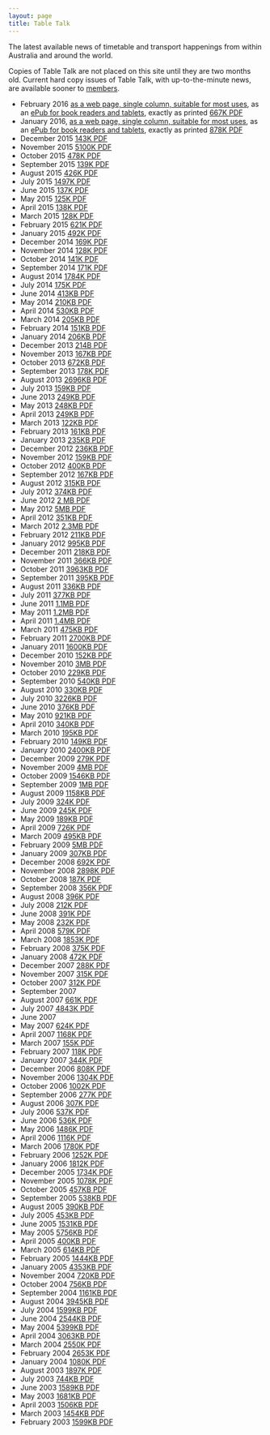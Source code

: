 ```yaml
---
layout: page
title: Table Talk
---
```

The latest available news of timetable and transport happenings from within Australia and around the world.

Copies of Table Talk are not placed on this site until they are two months old. Current hard copy issues of Table Talk, with up-to-the-minute news, are available sooner to [members](membship.html#membership).

* February 2016 [as a web page, single column, suitable for most uses](ttalk201602.html),
as an [ePub for book readers and tablets](ttalk201602.epub), exactly as printed [667K PDF](ATA%20Table%20Talk%20201602%20February.pdf)
* January 2016, [as a web page, single column, suitable for most uses](ttalk201601.html),
as an [ePub for book readers and tablets](ttalk201601.epub), exactly as printed
[878K PDF](ATA%20Table%20Talk%20201601%20January.pdf)
* December 2015 [143K PDF](ATA%20Table%20Talk%20201512%20December.pdf)
* November 2015 [5100K PDF](ATA%20Table%20Talk%20201511%20November.pdf)
* October 2015 [478K PDF](ATA%20Table%20Talk%20201510%20October.pdf)
* September 2015 [139K PDF](ATA%20Table%20Talk%20201509%20September.pdf)
* August 2015 [426K PDF](ATA%20Table%20Talk%20201508%20August.pdf)
* July 2015 [1497K PDF](ATA%20Table%20Talk%20201507%20July.pdf)
* June 2015 [137K PDF](ATA%20Table%20Talk%20201506%20June.pdf)
* May 2015 [125K PDF](ATA%20Table%20Talk%20201505%20May.pdf)
* April 2015 [138K PDF](ATA%20Table%20Talk%20201504%20April.pdf)
* March 2015 [128K PDF](ATA%20Table%20Talk%20201503%20March.pdf)
* February 2015 [621K PDF](ATA%20Table%20Talk%20201502%20February.pdf)
* January 2015 [492K PDF](ATA%20Table%20Talk%20201501%20January.pdf)
* December 2014 [169K PDF](ATA%20Table%20Talk%202014%20December.pdf)
* November 2014 [128K PDF](ATA%20Table%20Talk%202014%20Nov.pdf)
* October 2014 [141K PDF](ATA%20Table%20Talk%202014%20Oct.pdf)
* September 2014 [171K PDF](ATA%20Table%20Talk%202014%20Sept.pdf)
* August 2014 [1784K PDF](ATA%20Table%20Talk%202014%20August.pdf)
* July 2014 [175K PDF](ATA%20Table%20Talk%202014%20July.pdf)
* June 2014 [413KB PDF](ATA%20Table%20Talk%202014%20June.pdf)
* May 2014 [210KB PDF](ATA%20Table%20Talk%202014%20May.pdf)
* April 2014 [530KB PDF](2014%20April.pdf)
* March 2014 [205KB PDF](Table%20Talk%202014%20March.pdf)
* February 2014 [151KB PDF](Table%20Talk%202014%20February.pdf)
* January 2014 [206KB PDF](Table%20Talk%202014%20January.pdf)
* December 2013 [214B PDF](Table%20Talk%202013%20December.pdf)
* November 2013 [167KB PDF](Table%20Talk%202013%20November.pdf)
* October 2013 [672KB PDF](Table%20Talk%202013%20October.pdf)
* September 2013 [178K PDF](Table%20Talk%202013%20Sept.pdf)
* August 2013 [2696KB PDF](Table%20Talk%202013%20August.pdf)
* July 2013 [159KB PDF](Table%20Talk%202013%20July.pdf)
* June 2013 [249KB PDF](Table%20Talk%202013%20June.pdf)
* May 2013 [248KB PDF](Table%20Talk%202013%20May.pdf)
* April 2013 [249KB PDF](Table%20Talk%202013%20April.pdf)
* March 2013 [122KB PDF](Table%20Talk%202013%20March.pdf)
* February 2013 [161KB PDF](Table%20talk%202013%20February.pdf)
* January 2013 [235KB PDF](Table%20Talk%202013%20January.pdf)
* December 2012 [236KB PDF](Table%20Talk%202012%20December.pdf)
*  November 2012 [159KB PDF](Table%20Talk%202012%20November.pdf)
* October 2012 [400KB PDF](Table%20Talk%202012%20October.pdf)
* September 2012 [167KB PDF](Table%20Talk%202012%20Sept.pdf)
* August 2012 [315KB PDF](Table%20Talk%202012%20August.pdf)
* July 2012 [374KB PDF](TableTalk%202012%20July.pdf)
* June 2012 [2 MB PDF](Table%20Talk%202012%20June.pdf)
* May 2012 [5MB PDF](Table%20Talk%202012%20May.pdf)
* April 2012 [351KB PDF](Table%20Talk%202012%20April.pdf)
* March 2012 [2.3MB PDF](Table%20Talk%20March%202012.pdf)
* February 2012 [211KB PDF](Table%20Talk%202012%20February.pdf)
* January 2012 [995KB PDF](Table%20Talk%202012%20January.pdf)
* December 2011 [218KB PDF](Table%20Talk%202011%20December.pdf)
* November 2011 [366KB PDF](Table%20Talk%202011%20Nov.pdf)
* October 2011 [3963KB PDF](Table%20Talk%202011%20Oct.pdf)
* September 2011 [395KB PDF](Table%20Talk%202011%20Sept.pdf)
* August 2011 [336KB PDF](Table%20Talk%202011%20August.pdf)
* July 2011 [377KB PDF](Table%20Talk%202011%20July.pdf)
* June 2011 [1.1MB PDF](Table%20Talk%202011%20June.pdf)
* May 2011 [1.2MB PDF](Table%20Talk%202011%20May.pdf)
* April 2011 [1.4MB PDF](Table%20Talk%202011%20April.pdf)
* March 2011 [475KB PDF](Table%20Talk%202011%20March.pdf)
* February 2011 [2700KB PDF](Table%20Talk%202011%20February.pdf)
* January 2011 [1600KB PDF](Table%20Talk%20January%202011.pdf)
* December 2010 [152KB PDF](Table%20Talk%202010%20December.pdf)
* November 2010 [3MB PDF](Table%20Talk%202010%20November.pdf)
* October 2010 [229KB PDF](Table%20Talk%202010%20October.pdf)
* September 2010 [540KB PDF](Table%20Talk%202010%20Sept.pdf)
* August 2010 [330KB PDF](Table%20Talk%202010%20August.pdf)
* July 2010 [3226KB PDF](Table%20Talk%202010%20July.pdf)
* June 2010 [376KB PDF](Table%20Talk%20June%202010.pdf)
* May 2010 [921KB PDF](TableTalk%20May%202010.pdf)
* April 2010 [340KB PDF](Table%20talk%20April%202010.pdf)
* March 2010 [195KB PDF](Table%20talk%20March%202010.pdf)
* February 2010 [149KB PDF](Table%20Talk%202010%20Feb.pdf)
* January 2010 [2400KB PDF](Table%20Talk%202010%20January.pdf)
* December 2009 [279K PDF](Table_Talk_2009_December.pdf)
* November 2009 [4MB PDF](Table%20Talk%202009%20November.pdf)
* October 2009 [1546KB PDF](Table%20Talk%202009%20October.pdf)
* September 2009 [1MB PDF](Table%20Talk%202009%20Sept.pdf)
* August 2009 [1158KB PDF](Table%20Talk%202009%20August.pdf)
* July 2009 [324K PDF](Table%20Talk%202009%20July.pdf)
* June 2009 [245K PDF](Table%20Talk%202009%20June.pdf)
* May 2009 [189KB PDF](Table%20Talk%202009%20May.pdf)
* April 2009 [726K PDF](Table%20Talk%202009%20April.pdf)
* March 2009 [495KB PDF](Table%20Talk%20Mar%202009.pdf)
* February 2009 [5MB PDF](Table%20Talk%20Feb%202009.pdf)
* January 2009 [307KB PDF](Table%20Talk%20Jan%202009.pdf)
* December 2008 [692K PDF](Table%20Talk%20Dec%202008.pdf)
* November 2008 [2898K PDF](Table%20Talk%20Nov%202008.pdf)
* October 2008 [187K PDF](Table%20Talk%20Oct%202008.pdf)
* September 2008 [356K PDF](Table%20Talk%20Sept%202008.pdf)
* August 2008 [396K PDF](Table%20Talk%20August%202008.pdf)
* July 2008 [212K PDF](Table%20Talk%20July%202008.pdf)
* June 2008 [391K PDF](Table%20Talk%20June%202008.pdf)
* May 2008 [232K PDF](Table%20Talk%20May%202008.pdf)
* April 2008 [579K PDF](Table%20Talk%20April%202008.pdf)
* March 2008 [1853K PDF](Table%20Talk%20March%202008.pdf)
* February 2008 [375K PDF](Table%20Talk%20February%202008.pdf)
* January 2008 [472K PDF](Table%20Talk%20January%202008.pdf)
* December 2007 [288K PDF](Table%20Talk%20Dec%202007.pdf)
* November 2007 [315K PDF](Table%20Talk%20November%202007.pdf)
* October 2007 [312K PDF](Table%20Talk%20October%202007.pdf)
* September 2007
* August 2007 [661K PDF](Table%20Talk%20August%202007.pdf)
* July 2007 [4843K PDF](Table%20Talk%20July%202007.pdf)
* June 2007
* May 2007 [624K PDF](Table%20Talk%20May%202007.pdf)
* April 2007 [1168K PDF](Table%20Talk%20April%202007.pdf)
* March 2007 [155K PDF](Table%20Talk%20March%202007.pdf)
* February 2007 [118K PDF](Table%20Talk%20February%202007.pdf)
* January 2007 [344K PDF](Table%20Talk%20January%202007.pdf)
* December 2006 [808K PDF](Table%20Talk%20Dec%202006.pdf)
* November 2006 [1304K PDF](Table%20Talk%20November%202006.pdf)
* October 2006 [1002K PDF](Table%20Talk%20October%202006.pdf)
* September 2006 [277K PDF](Table%20Talk%20Sept%202006.pdf)
* August 2006 [307K PDF](Table%20Talk%20August%202006.pdf)
* July 2006 [537K PDF](Table%20Talk%20July%202006.pdf)
* June 2006 [536K PDF](Table%20Talk%20June%202006.pdf)
* May 2006 [1486K PDF](Table%20Talk%20May%202006.pdf)
* April 2006 [1116K PDF](Table%20Talk%20April%202006.pdf)
* March 2006 [1780K PDF](Table%20Talk%20March%202006.pdf)
* February 2006 [1252K PDF](Table%20Talk%20Feb%202006.pdf)
* January 2006 [1812K PDF](Table%20Talk%20Jan%202006.pdf)
* December 2005 [1734K PDF](Table%20Talk%20Dec%202005.pdf)
* November 2005 [1078K PDF](Table%20Talk%20Nov%202005.pdf)
* October 2005 [457KB PDF](Table%20Talk%20October%202005.pdf)
* September 2005 [538KB PDF](Table%20Talk%20Sep%202005.pdf)
* August 2005 [390KB PDF](Table%20Talk%20Aug%202005.pdf)
* July 2005 [453KB PDF](Table%20Talk%20Jul%202005.pdf)
* June 2005 [1531KB PDF](Table%20Talk%20June%202005.pdf)
* May 2005 [5756KB PDF](Table%20Talk%20May%202005.pdf)
* April 2005 [400KB PDF](Table%20Talk%20April%202005.pdf)
* March 2005 [614KB PDF](Table%20Talk%20Mar%202005.pdf)
* February 2005 [1444KB PDF](Table%20Talk%20Feb%202005.pdf)
* January 2005 [4353KB PDF](Table%20Talk%20Jan%202005.pdf)
* November 2004 [720KB PDF](Table%20Talk%20200411.pdf)
* October 2004 [756KB PDF](Table%20Talk%20200410.pdf)
* September 2004 [1161KB PDF](Table%20Talk%20200409.pdf)
* August 2004 [3945KB PDF](Table%20Talk%20200408%20final.pdf)
* July 2004 [1599KB PDF](Table%20Talk%20200407%20final.pdf)
* June 2004 [2544KB PDF](Table%20Talk%20200406%20v2.pdf)
* May 2004 [5399KB PDF](Table%20Talk%20200405.pdf)
* April 2004 [3063KB PDF](Table%20Talk%20200404%20final.pdf)
* March 2004 [2550K PDF](Table%20Talk%20200403%20final1.pdf)
* February 2004 [2653K PDF](Table%20Talk%20200402%20final.pdf)
* January 2004 [1080K PDF](Table%20Talk%20200401%20final2.pdf)
* August 2003 [1897K PDF](Table%20Talk%20August%202003A.pdf)
* July 2003 [744KB PDF](Table%20Talk%20July%202003%20low%20res.pdf)
* June 2003 [1589KB PDF](Table%20Talk%20June%202003.pdf)
* May 2003 [1681KB PDF](Table%20Talk%20May%202003.pdf)
* April 2003 [1506KB PDF](Table%20Talk%20April%202003.pdf)
* March 2003 [1454KB PDF](Table%20Talk%20March%202003.pdf)
* February 2003 [1599KB PDF](Table%20Talk%20Feb%202003A.pdf)
